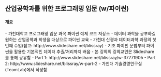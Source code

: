 <h2>산업공학과를 위한 프로그래밍 입문 (w/파이썬)</h2>

<h4>개요</h4>
- 가천대학교 프로그래밍 입문 과목 파이썬 예제 코드 저장소
- 데이터 과학을 공부하길 원하는 산업공학과 학생을 대상으로 파이썬 교육
- 가천대 산경과 데이터과학 과정의 첫 번째 수업(참고: http://www.slideshare.net/blissray)   
- 기초 파이썬 문법부터 파이썬을 활용한 기본적인 데이터 추출/처리까지 배움 
- 본 강의의 강의교안은 Slideshare를 통해 공유함
- Part 1: http://www.slideshare.net/blissray/w-37771905
- Part 2: http://www.slideshare.net/blissray/w-part-2
- 가천대 기술경영연구실(TeamLab)에서 작성함


